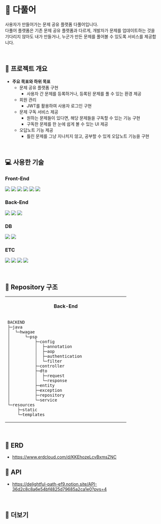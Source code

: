 # 🏰 다풀어

사용자가 만들어가는 문제 공유 플랫폼 다풀어입니다. <br>
다풀어 플랫폼은 기존 문제 공유 플랫폼과 다르게, 개발자가 문제를 업데이트하는 것을 기다리지 않아도 내가 만들거나, 누군가 만든 문제를 풀어볼 수 있도록 서비스를 제공합니다. <br>


<br>

## 📌 프로젝트 개요

- **주요 목표와 하위 목표**
  - 문제 공유 플랫폼 구현
    - 사용자 간 문제를 등록하거나, 등록된 문제를 풀 수 있는 환경 제공
  - 회원 관리
    - JWT를 활용하여 사용자 로그인 구현
  - 문제 구독 서비스 제공
    - 원하는 문제들이 있다면, 해당 문제들을 구독할 수 있는 기능 구현
    - 구독한 문제를 한 눈에 쉽게 볼 수 있는 UI 제공
  - 오답노트 기능 제공
    - 틀린 문제를 그냥 지나치지 않고, 공부할 수 있게 오답노트 기능을 구현


<br>

## 💻 사용한 기술

### Front-End

<img src="https://img.shields.io/badge/react-61DAFB?style=for-the-badge&logo=react&logoColor=black"> <img src="https://img.shields.io/badge/redux-764ABC?style=for-the-badge&logo=redux&logoColor=white"> <img src="https://img.shields.io/badge/typescript-3178C6?style=for-the-badge&logo=typescript&logoColor=white"> <img src="https://img.shields.io/badge/javascript-F7DF1E?style=for-the-badge&logo=javascript&logoColor=black"> <img src="https://img.shields.io/badge/html5-E34F26?style=for-the-badge&logo=html5&logoColor=white"> <img src="https://img.shields.io/badge/css-1572B6?style=for-the-badge&logo=css3&logoColor=white">

### Back-End

<img src="https://img.shields.io/badge/java-007396?style=for-the-badge&logo=java&logoColor=white"> <img src="https://img.shields.io/badge/spring-6DB33F?style=for-the-badge&logo=spring&logoColor=white"> <img src="https://img.shields.io/badge/springboot-6DB33F?style=for-the-badge&logo=springboot&logoColor=white">

### DB

<img src="https://img.shields.io/badge/mariadb-003545?style=for-the-badge&logo=mariadb&logoColor=white"> <img src="https://img.shields.io/badge/h2-0000bb?style=for-the-badge&logo=h2&logoColor=white">

### ETC

<img src="https://img.shields.io/badge/discord-5865F2?style=for-the-badge&logo=discord&logoColor=white"> <img src="https://img.shields.io/badge/github-181717?style=for-the-badge&logo=github&logoColor=white"> <img src="https://img.shields.io/badge/gitbook-3884FF?style=for-the-badge&logo=gitbook&logoColor=white"> <img src="https://img.shields.io/badge/googlesheets-34A853?style=for-the-badge&logo=googlesheets&logoColor=white">

<br>

## 📁 Repository 구조

<table style="width: 100% !important;">
<tr>
<th align="center">
<img width="384" height="1">
<p>Back-End</p>
</th>
</tr>
<tr>
<td>

```
BACKEND
├─java
│  └─hwagae
│      └─psp
│          ├─config
│          │  ├─annotation
│          │  ├─aop
│          │  ├─authentication
│          │  └─filter
│          ├─controller
│          ├─dto
│          │  ├─request
│          │  └─response
│          ├─entity
│          ├─exception
│          ├─repository
│          └─service
└─resources
    ├─static
    └─templates
```

</td>
</tr>
</table>

<br>

## 💾 ERD
- https://www.erdcloud.com/d/KKEhozeLcvBxmsZNC

## 💾 API
- https://delightful-path-ef9.notion.site/API-36d2c8c8a6e54bf4825d79685a2ca1e0?pvs=4

<br>

## 📌 더보기

